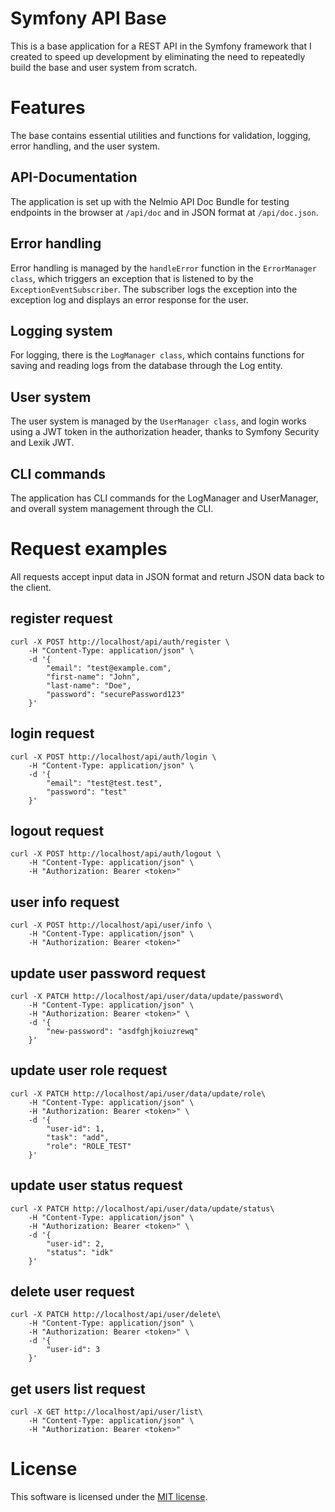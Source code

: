 # Symfony API Base
This is a base application for a REST API in the Symfony framework that I created to speed up development by eliminating the need to repeatedly build the base and user system from scratch.

# Features
The base contains essential utilities and functions for validation, logging, error handling, and the user system.
## API-Documentation
The application is set up with the Nelmio API Doc Bundle for testing endpoints in the browser at ```/api/doc``` and in JSON format at ```/api/doc.json```.

## Error handling
Error handling is managed by the ```handleError``` function in the ```ErrorManager class```, which triggers an exception that is listened to by the ```ExceptionEventSubscriber```. The subscriber logs the exception into the exception log and displays an error response for the user.

## Logging system
For logging, there is the ```LogManager class```, which contains functions for saving and reading logs from the database through the Log entity.

## User system
The user system is managed by the ```UserManager class```, and login works using a JWT token in the authorization header, thanks to Symfony Security and Lexik JWT.

## CLI commands
The application has CLI commands for the LogManager and UserManager, and overall system management through the CLI.

# Request examples
All requests accept input data in JSON format and return JSON data back to the client.
## register request
```
curl -X POST http://localhost/api/auth/register \
    -H "Content-Type: application/json" \
    -d '{
        "email": "test@example.com",
        "first-name": "John",
        "last-name": "Doe",
        "password": "securePassword123"
    }'
```

## login request
```
curl -X POST http://localhost/api/auth/login \
    -H "Content-Type: application/json" \
    -d '{
        "email": "test@test.test",
        "password": "test"
    }'
```

## logout request
```
curl -X POST http://localhost/api/auth/logout \
    -H "Content-Type: application/json" \
    -H "Authorization: Bearer <token>"
```

## user info request
```
curl -X POST http://localhost/api/user/info \
    -H "Content-Type: application/json" \
    -H "Authorization: Bearer <token>"
```

## update user password request
```
curl -X PATCH http://localhost/api/user/data/update/password\
    -H "Content-Type: application/json" \
    -H "Authorization: Bearer <token>" \
    -d '{
        "new-password": "asdfghjkoiuzrewq"
    }'
```

## update user role request
```
curl -X PATCH http://localhost/api/user/data/update/role\
    -H "Content-Type: application/json" \
    -H "Authorization: Bearer <token>" \
    -d '{
        "user-id": 1,
        "task": "add",
        "role": "ROLE_TEST"
    }'
```

## update user status request
```
curl -X PATCH http://localhost/api/user/data/update/status\
    -H "Content-Type: application/json" \
    -H "Authorization: Bearer <token>" \
    -d '{
        "user-id": 2,
        "status": "idk"
    }'
```

## delete user request
```
curl -X PATCH http://localhost/api/user/delete\
    -H "Content-Type: application/json" \
    -H "Authorization: Bearer <token>" \
    -d '{
        "user-id": 3
    }'
```

## get users list request
```
curl -X GET http://localhost/api/user/list\
    -H "Content-Type: application/json" \
    -H "Authorization: Bearer <token>"
```

# License
This software is licensed under the [MIT license](https://github.com/lukasbecvar/api-base/blob/main/LICENSE).
